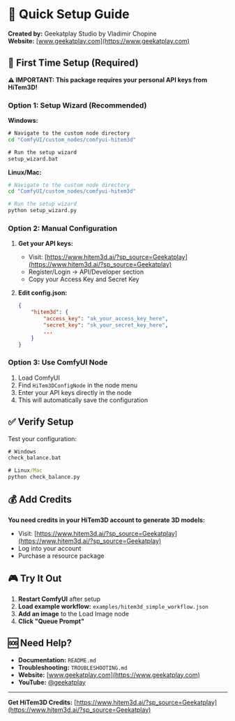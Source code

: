 # 🚀 Quick Setup Guide

**Created by:** Geekatplay Studio by Vladimir Chopine  
**Website:** [www.geekatplay.com](https://www.geekatplay.com)

## 🎯 First Time Setup (Required)

**⚠️ IMPORTANT: This package requires your personal API keys from HiTem3D!**

### Option 1: Setup Wizard (Recommended)

**Windows:**
```cmd
# Navigate to the custom node directory
cd "ComfyUI/custom_nodes/comfyui-hitem3d"

# Run the setup wizard
setup_wizard.bat
```

**Linux/Mac:**
```bash
# Navigate to the custom node directory
cd "ComfyUI/custom_nodes/comfyui-hitem3d"

# Run the setup wizard
python setup_wizard.py
```

### Option 2: Manual Configuration

1. **Get your API keys:**
   - Visit: [https://www.hitem3d.ai/?sp_source=Geekatplay](https://www.hitem3d.ai/?sp_source=Geekatplay)
   - Register/Login → API/Developer section
   - Copy your Access Key and Secret Key

2. **Edit config.json:**
   ```json
   {
       "hitem3d": {
           "access_key": "ak_your_access_key_here",
           "secret_key": "sk_your_secret_key_here",
           ...
       }
   }
   ```

### Option 3: Use ComfyUI Node

1. Load ComfyUI
2. Find `HiTem3DConfigNode` in the node menu
3. Enter your API keys directly in the node
4. This will automatically save the configuration

## ✅ Verify Setup

Test your configuration:
```cmd
# Windows
check_balance.bat

# Linux/Mac  
python check_balance.py
```

## 💰 Add Credits

**You need credits in your HiTem3D account to generate 3D models:**
- Visit: [https://www.hitem3d.ai/?sp_source=Geekatplay](https://www.hitem3d.ai/?sp_source=Geekatplay)
- Log into your account
- Purchase a resource package

## 🎮 Try It Out

1. **Restart ComfyUI** after setup
2. **Load example workflow:** `examples/hitem3d_simple_workflow.json`
3. **Add an image** to the Load Image node
4. **Click "Queue Prompt"**

## 🆘 Need Help?

- **Documentation:** `README.md`
- **Troubleshooting:** `TROUBLESHOOTING.md`  
- **Website:** [www.geekatplay.com](https://www.geekatplay.com)
- **YouTube:** [@geekatplay](https://www.youtube.com/@geekatplay)

---

**Get HiTem3D Credits:** [https://www.hitem3d.ai/?sp_source=Geekatplay](https://www.hitem3d.ai/?sp_source=Geekatplay)